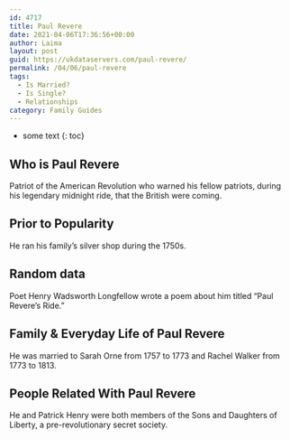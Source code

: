 ```yaml
---
id: 4717
title: Paul Revere
date: 2021-04-06T17:36:56+00:00
author: Laima
layout: post
guid: https://ukdataservers.com/paul-revere/
permalink: /04/06/paul-revere
tags:
  - Is Married?
  - Is Single?
  - Relationships
category: Family Guides
---
```


* some text
{: toc}


## Who is Paul Revere
                  
                  
                  
Patriot of the American Revolution who warned his fellow patriots, during his legendary midnight ride, that the British were coming.
                  
              
            
              
            
                
                
                
## Prior to Popularity
                  
                  
                  
He ran his family&#8217;s silver shop during the 1750s.
                  
              
            
              
            
                
                
                
## Random data
                  
                  
                  
Poet Henry Wadsworth Longfellow wrote a poem about him titled &#8220;Paul Revere&#8217;s Ride.&#8221;
                  
              
            
              
            
                
                
                
## Family & Everyday Life of Paul Revere
                  
                  
                  
He was married to Sarah Orne from 1757 to 1773 and Rachel Walker from 1773 to 1813. 
                  
              
            
              
            
                
                
                
## People Related With Paul Revere
                  
                  
                  
He and Patrick Henry were both members of the Sons and Daughters of Liberty, a pre-revolutionary secret society.
                  
              
            
              
            
                
              
            
              
              
            
            
              
            
          
          
          